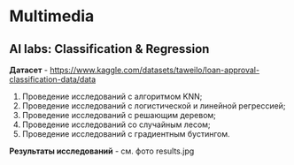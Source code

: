 # Multimedia

## AI labs:  Classification & Regression

__Датасет__ - https://www.kaggle.com/datasets/taweilo/loan-approval-classification-data/data

1. Проведение исследований с алгоритмом KNN;
2. Проведение исследований с логистической и линейной регрессией;
3. Проведение исследований с решающим деревом;
4. Проведение исследований со случайным лесом;
5. Проведение исследований с градиентным бустингом.

__Результаты исследований__ - см. фото results.jpg
